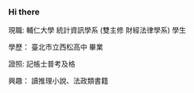 ### Hi there
現職:
輔仁大學 統計資訊學系 (雙主修 財經法律學系) 學生

學歷：
臺北市立西松高中 畢業

證照:
記帳士普考及格

興趣：
讀推理小說、法政類書籍

<!--
**Howard1230/Howard1230** is a ✨ _special_ ✨ repository because its `README.md` (this file) appears on your GitHub profile.

Here are some ideas to get you started:

- 🔭 I’m currently working on ...
- 🌱 I’m currently learning ...
- 👯 I’m looking to collaborate on ...
- 🤔 I’m looking for help with ...
- 💬 Ask me about ...
- 📫 How to reach me: ...
- 😄 Pronouns: ...
- ⚡ Fun fact: ...
-->
